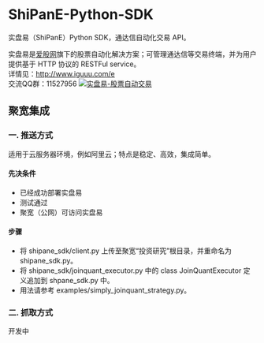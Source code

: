 # ShiPanE-Python-SDK
实盘易（ShiPanE）Python SDK，通达信自动化交易 API。

实盘易是[爱股网](http://www.iguuu.com)旗下的股票自动化解决方案；可管理通达信等交易终端，并为用户提供基于 HTTP 协议的 RESTFul service。  
详情见：http://www.iguuu.com/e  
交流QQ群：11527956 [![实盘易-股票自动交易](http://pub.idqqimg.com/wpa/images/group.png)](http://shang.qq.com/wpa/qunwpa?idkey=1ce867356702f5f7c56d07d5c694e37a3b9a523efce199bb0f6ff30410c6185d")

## 聚宽集成
### 一. 推送方式
适用于云服务器环境，例如阿里云；特点是稳定、高效，集成简单。

#### 先决条件
* 已经成功部署实盘易
* 测试通过
* 聚宽（公网）可访问实盘易

#### 步骤
* 将 shipane_sdk/client.py 上传至聚宽“投资研究”根目录，并重命名为 shipane_sdk.py。
* 将 shipane_sdk/joinquant_executor.py 中的 class JoinQuantExecutor 定义追加到 shpane_sdk.py 中。
* 用法请参考 examples/simply_joinquant_strategy.py。

### 二. 抓取方式
开发中

